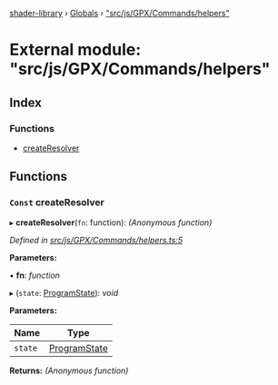 [shader-library](../README.md) › [Globals](../globals.md) › ["src/js/GPX/Commands/helpers"](_src_js_gpx_commands_helpers_.md)

# External module: "src/js/GPX/Commands/helpers"

## Index

### Functions

* [createResolver](_src_js_gpx_commands_helpers_.md#const-createresolver)

## Functions

### `Const` createResolver

▸ **createResolver**(`fn`: function): *(Anonymous function)*

*Defined in [src/js/GPX/Commands/helpers.ts:5](https://github.com/devjeetr/shader-lib-2/blob/83bd8e1/src/js/GPX/Commands/helpers.ts#L5)*

**Parameters:**

▪ **fn**: *function*

▸ (`state`: [ProgramState](../interfaces/_src_js_gpx_commands_types_.programstate.md)): *void*

**Parameters:**

Name | Type |
------ | ------ |
`state` | [ProgramState](../interfaces/_src_js_gpx_commands_types_.programstate.md) |

**Returns:** *(Anonymous function)*
